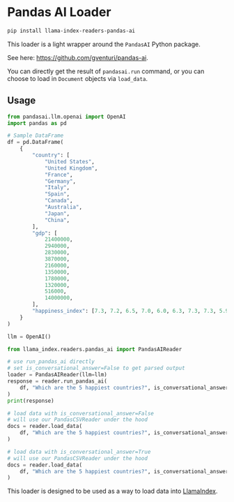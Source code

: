 # Pandas AI Loader

```bash
pip install llama-index-readers-pandas-ai
```

This loader is a light wrapper around the `PandasAI` Python package.

See here: https://github.com/gventuri/pandas-ai.

You can directly get the result of `pandasai.run` command, or
you can choose to load in `Document` objects via `load_data`.

## Usage

```python
from pandasai.llm.openai import OpenAI
import pandas as pd

# Sample DataFrame
df = pd.DataFrame(
    {
        "country": [
            "United States",
            "United Kingdom",
            "France",
            "Germany",
            "Italy",
            "Spain",
            "Canada",
            "Australia",
            "Japan",
            "China",
        ],
        "gdp": [
            21400000,
            2940000,
            2830000,
            3870000,
            2160000,
            1350000,
            1780000,
            1320000,
            516000,
            14000000,
        ],
        "happiness_index": [7.3, 7.2, 6.5, 7.0, 6.0, 6.3, 7.3, 7.3, 5.9, 5.0],
    }
)

llm = OpenAI()

from llama_index.readers.pandas_ai import PandasAIReader

# use run_pandas_ai directly
# set is_conversational_answer=False to get parsed output
loader = PandasAIReader(llm=llm)
response = reader.run_pandas_ai(
    df, "Which are the 5 happiest countries?", is_conversational_answer=False
)
print(response)

# load data with is_conversational_answer=False
# will use our PandasCSVReader under the hood
docs = reader.load_data(
    df, "Which are the 5 happiest countries?", is_conversational_answer=False
)

# load data with is_conversational_answer=True
# will use our PandasCSVReader under the hood
docs = reader.load_data(
    df, "Which are the 5 happiest countries?", is_conversational_answer=True
)
```

This loader is designed to be used as a way to load data into [LlamaIndex](https://github.com/run-llama/llama_index/).
